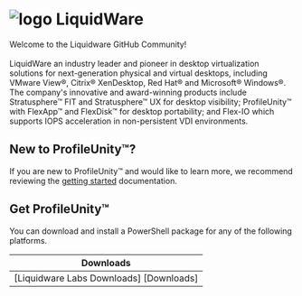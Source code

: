![logo][] LiquidWare
====================

Welcome to the Liquidware GitHub Community!<br>
<br>
LiquidWare an industry leader and pioneer in desktop virtualization solutions for next-generation physical and virtual desktops, including VMware View®, Citrix® XenDesktop, Red Hat® and Microsoft® Windows®. The company's innovative and award-winning products include Stratusphere™ FIT and Stratusphere™ UX  for desktop visibility; ProfileUnity™ with FlexApp™ and FlexDisk™  for desktop portability; and Flex-IO which supports IOPS acceleration in non-persistent VDI environments.

New to ProfileUnity™?
------------------

If you are new to ProfileUnity™ and would like to learn more, we recommend reviewing the [getting started][] documentation.

[getting started]: https://liquidwarelabs.zendesk.com/hc/en-us/articles/210641943-ProfileUnity-with-FlexApp-Documentation-

Get ProfileUnity™
--------------

You can download and install a PowerShell package for any of the following platforms.

| Downloads              |
| ---------------------- |
| [Liquidware Labs Downloads] [Downloads]   |


[Dowloads]: http://www.liquidwarelabs.com/download
[logo]: https://avatars3.githubusercontent.com/u/24906944?v=3&s=200



